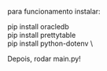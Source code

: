para funcionamento instalar:

pip install oracledb \
pip install prettytable \
pip install python-dotenv \

Depois, rodar main.py!
